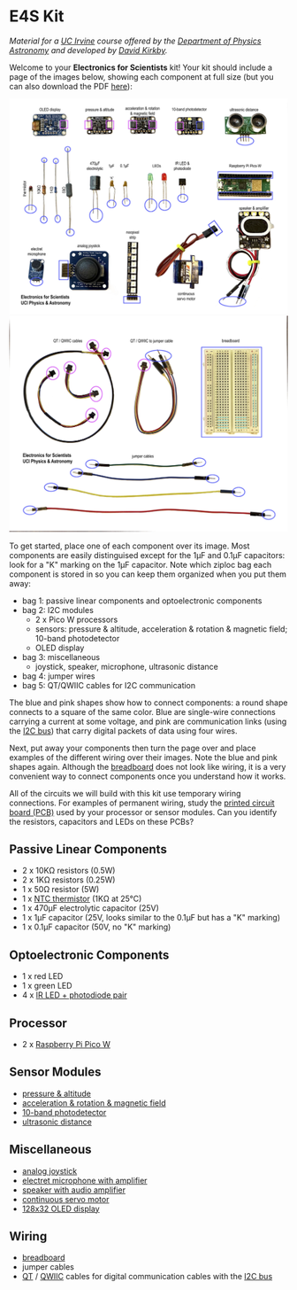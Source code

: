 # E4S Kit

*Material for a [UC Irvine](https://uci.edu/) course offered by the [Department of Physics Astronomy](https://www.physics.uci.edu/) and developed by [David Kirkby](https://faculty.sites.uci.edu/dkirkby/).*

Welcome to your **Electronics for Scientists** kit!  Your kit should include a page of the images below, showing each component at full size (but you can also download the PDF [here](img/kit.pdf)):

![kit components](img/kit-1.jpg)
![kit wiring](img/kit-2.jpg)

To get started, place one of each component over its image. Most components are easily distinguised except for the 1μF and 0.1μF capacitors: look for a "K" marking on the 1μF capacitor. Note which ziploc bag each component is stored in so you can keep them organized when you put them away:
 - bag 1: passive linear components and optoelectronic components
 - bag 2: I2C modules
   - 2 x Pico W processors
   - sensors: pressure & altitude, acceleration & rotation & magnetic field; 10-band photodetector
   - OLED display
 - bag 3: miscellaneous
   - joystick, speaker, microphone, ultrasonic distance
- bag 4: jumper wires
- bag 5: QT/QWIIC cables for I2C communication

The blue and pink shapes show how to connect components: a round shape connects to a square of the same color. Blue are single-wire connections carrying a current at some voltage, and pink are communication links (using the [I2C bus](https://en.wikipedia.org/wiki/I%C2%B2C)) that carry digital packets of data using four wires.

Next, put away your components then turn the page over and place examples of the different wiring over their images. Note the blue and pink shapes again.  Although the [breadboard](https://www.makeuseof.com/tag/what-is-breadboard/) does not look like wiring, it is a very convenient way to connect components once you understand how it works.

All of the circuits we will build with this kit use temporary wiring connections. For examples of permanent wiring, study the [printed circuit board (PCB)](https://en.wikipedia.org/wiki/Printed_circuit_board) used by your processor or sensor modules.  Can you identify the resistors, capacitors and LEDs on these PCBs?

## Passive Linear Components

- 2 x 10KΩ resistors (0.5W)
- 2 x 1KΩ resistors (0.25W)
- 1 x 50Ω resistor (5W)
- 1 x [NTC thermistor](datasheets/thermistor.pdf) (1KΩ at 25°C)
- 1 x 470μF electrolytic capacitor (25V)
- 1 x 1μF capacitor (25V, looks similar to the 0.1μF but has a "K" marking)
- 1 x 0.1μF capacitor (50V, no "K" marking)

## Optoelectronic Components

- 1 x red LED
- 1 x green LED
- 4 x [IR LED + photodiode pair](datasheets/IRpair.pdf)

## Processor

- 2 x [Raspberry Pi Pico W](https://www.raspberrypi.com/documentation/microcontrollers/raspberry-pi-pico.html)

## Sensor Modules

- [pressure & altitude](https://www.adafruit.com/product/4494)
- [acceleration & rotation & magnetic field](https://www.adafruit.com/product/5543)
- [10-band photodetector](https://www.adafruit.com/product/4698)
- [ultrasonic distance](https://www.adafruit.com/product/4007)

## Miscellaneous

- [analog joystick](https://www.adafruit.com/product/512)
- [electret microphone with amplifier](https://www.adafruit.com/product/1063)
- [speaker with audio amplifier](https://www.adafruit.com/product/3885)
- [continuous servo motor](https://www.adafruit.com/product/2442)
- [128x32 OLED display](https://www.adafruit.com/product/4440)

## Wiring

- [breadboard](https://www.makeuseof.com/tag/what-is-breadboard/)
- jumper cables
- [QT](https://learn.adafruit.com/introducing-adafruit-stemma-qt/what-is-stemma-qt) / [QWIIC](https://www.sparkfun.com/qwiic) cables for digital communication cables with the [I2C bus](https://en.wikipedia.org/wiki/I%C2%B2C)
